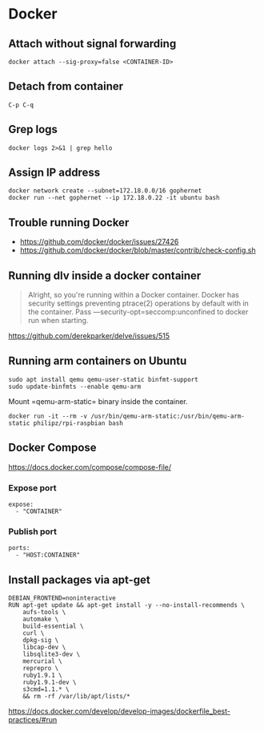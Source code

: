 # Docker

## Attach without signal forwarding

```
docker attach --sig-proxy=false <CONTAINER-ID>
```

## Detach from container

```C-p C-q```

## Grep logs

```
docker logs 2>&1 | grep hello
```

## Assign IP address

```
docker network create --subnet=172.18.0.0/16 gophernet
docker run --net gophernet --ip 172.18.0.22 -it ubuntu bash
```

## Trouble running Docker

- https://github.com/docker/docker/issues/27426
- https://github.com/docker/docker/blob/master/contrib/check-config.sh

## Running dlv inside a docker container

> Alright, so you're running within a Docker container. Docker has security settings preventing ptrace(2) operations by default with in the container. Pass —security-opt=seccomp:unconfined to docker run when starting.

https://github.com/derekparker/delve/issues/515

## Running arm containers on Ubuntu

```
sudo apt install qemu qemu-user-static binfmt-support
sudo update-binfmts --enable qemu-arm
```

Mount =qemu-arm-static= binary inside the container.

```
docker run -it --rm -v /usr/bin/qemu-arm-static:/usr/bin/qemu-arm-static philipz/rpi-raspbian bash
```

## Docker Compose

https://docs.docker.com/compose/compose-file/

### Expose port

```
expose:
  - "CONTAINER"
```

### Publish port

```
ports:
  - "HOST:CONTAINER"
```

## Install packages via apt-get

```
DEBIAN_FRONTEND=noninteractive
RUN apt-get update && apt-get install -y --no-install-recommends \
    aufs-tools \
    automake \
    build-essential \
    curl \
    dpkg-sig \
    libcap-dev \
    libsqlite3-dev \
    mercurial \
    reprepro \
    ruby1.9.1 \
    ruby1.9.1-dev \
    s3cmd=1.1.* \
    && rm -rf /var/lib/apt/lists/*
```

https://docs.docker.com/develop/develop-images/dockerfile_best-practices/#run
